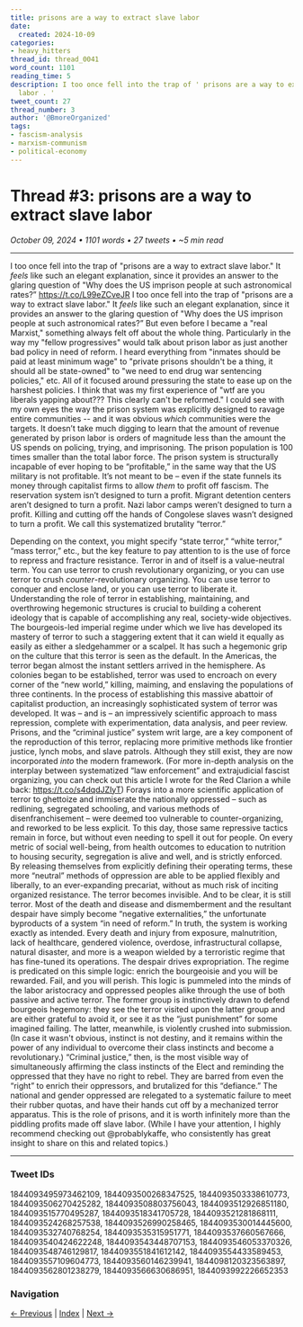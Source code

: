 ```yaml
---
title: prisons are a way to extract slave labor
date:
  created: 2024-10-09
categories:
- heavy_hitters
thread_id: thread_0041
word_count: 1101
reading_time: 5
description: I too once fell into the trap of ' prisons are a way to extract slave
  labor . '
tweet_count: 27
thread_number: 3
author: '@BmoreOrganized'
tags:
- fascism-analysis
- marxism-communism
- political-economy
---
```

# Thread #3: prisons are a way to extract slave labor

*October 09, 2024 • 1101 words • 27 tweets • ~5 min read*

---

I too once fell into the trap of "prisons are a way to extract slave labor." It *feels* like such an elegant explanation, since it provides an answer to the glaring question of "Why does the US imprison people at such astronomical rates?” https://t.co/L99eZCveJR I too once fell into the trap of "prisons are a way to extract slave labor." It *feels* like such an elegant explanation, since it provides an answer to the glaring question of "Why does the US imprison people at such astronomical rates?” But even before I became a "real Marxist," something always felt off about the whole thing. Particularly in the way my "fellow progressives" would talk about prison labor as just another  bad policy in need of reform. I heard everything from "inmates should be paid at least minimum wage" to "private prisons shouldn't be a thing, it should all be state-owned" to "we need to end drug war sentencing policies," etc. All of it focused around pressuring the state to ease up on the harshest policies. I think that was my first experience of "wtf are you liberals yapping about??? This clearly can't be reformed." I could see with my own eyes the way the prison system was explicitly designed to ravage entire communities -- and it was obvious *which* communities were the targets. It doesn’t take much digging to learn that the amount of revenue generated by prison labor is orders of magnitude less than the amount the US spends on policing, trying, and imprisoning. The prison population is 100 times smaller than the total labor force. The prison system is structurally incapable of ever hoping to be “profitable,” in the same way that the US military is not profitable. It’s not meant to be – even if the state funnels its money through capitalist firms to allow *them* to profit off fascism. The reservation system isn’t designed to turn a profit. Migrant detention centers aren’t designed to turn a profit. Nazi labor camps weren’t designed to turn a profit. Killing and cutting off the hands of Congolese slaves wasn’t designed to turn a profit. We call this systematized brutality “terror.”

Depending on the context, you might specify “state terror,” “white terror,” “mass terror,” etc., but the key feature to pay attention to is the use of force to repress and fracture resistance. Terror in and of itself is a value-neutral term. You can use terror to crush revolutionary organizing, or you can use terror to crush *counter*-revolutionary organizing. You can use terror to conquer and enclose land, or you can use terror to liberate it. Understanding the role of terror in establishing, maintaining, and overthrowing hegemonic structures is crucial to building a coherent ideology that is capable of accomplishing any real, society-wide objectives. The bourgeois-led imperial regime under which we live has developed its mastery of terror to such a staggering extent that it can wield it equally as easily as either a sledgehammer or a scalpel. It has such a hegemonic grip on the culture that this terror is seen as the default. In the Americas, the terror began almost the instant settlers arrived in the hemisphere. As colonies began to be established, terror was used to encroach on every corner of the “new world,” killing, maiming, and enslaving the populations of three continents. In the process of establishing this massive abattoir of capitalist production, an increasingly sophisticated system of terror was developed. It was – and is – an impressively scientific approach to mass repression, complete with experimentation, data analysis, and peer review. Prisons, and the “criminal justice” system writ large, are a key component of the reproduction of this terror, replacing more primitive methods like frontier justice, lynch mobs, and slave patrols. Although they still exist, they are now incorporated *into* the modern framework. (For more in-depth analysis on the interplay between systematized “law enforcement” and extrajudicial fascist organizing, you can check out this article I wrote for the Red Clarion a while back: https://t.co/s4dqdJZIyT) Forays into a more scientific application of terror to ghettoize and immiserate the nationally oppressed – such as redlining, segregated schooling, and various methods of disenfranchisement – were deemed too vulnerable to counter-organizing, and reworked to be less explicit. To this day, those same repressive tactics remain in force, but without even needing to spell it out for people. On every metric of social well-being, from health outcomes to education to nutrition to housing security, segregation is alive and well, and is strictly enforced. By releasing themselves from explicitly defining their operating terms, these more “neutral” methods of oppression are able to be applied flexibly and liberally, to an ever-expanding precariat, without as much risk of inciting organized resistance. The terror becomes invisible. And to be clear, it is still terror. Most of the death and disease and dismemberment and the resultant despair have simply become “negative externalities,” the unfortunate byproducts of a system “in need of reform.” In truth, the system is working exactly as intended. Every death and injury from exposure, malnutrition, lack of healthcare, gendered violence, overdose, infrastructural collapse, natural disaster, and more is a weapon wielded by a terroristic regime that has fine-tuned its operations. The despair drives expropriation. The regime is predicated on this simple logic: enrich the bourgeoisie and you will be rewarded. Fail, and you will perish. This logic is pummeled into the minds of the labor aristocracy and oppressed peoples alike through the use of both passive and active terror. The former group is instinctively drawn to defend bourgeois hegemony: they see the terror visited upon the latter group and are either grateful to avoid it, or see it as the “just punishment” for some imagined failing. The latter, meanwhile, is violently crushed into submission. (In case it wasn't obvious, instinct is not destiny, and it remains within the power of any individual to overcome their class instincts and become a revolutionary.) “Criminal justice,” then, is the most visible way of simultaneously affirming the class instincts of the Elect and reminding the oppressed that they have no right to rebel. They are barred from even the “right” to enrich their oppressors, and brutalized for this “defiance.” The national and gender oppressed are relegated to a systematic failure to meet their rubber quotas, and have their hands cut off by a mechanized terror apparatus. This is the role of prisons, and it is worth infinitely more than the piddling profits made off slave labor. (While I have your attention, I highly recommend checking out @probablykaffe, who consistently has great insight to share on this and related topics.)

---

### Tweet IDs
1844093495973462109, 1844093500268347525, 1844093503338610773, 1844093506270425282, 1844093508803756043, 1844093512926851180, 1844093515770495287, 1844093518341705728, 1844093521281868111, 1844093524268257538, 1844093526990258465, 1844093530014445600, 1844093532740768254, 1844093535315951771, 1844093537660567666, 1844093540424622248, 1844093543448707153, 1844093546053370326, 1844093548746129817, 1844093551841612142, 1844093554433589453, 1844093557109604773, 1844093560146239941, 1844098120323563897, 1844093562801238279, 1844093566630686951, 1844093992226652353

### Navigation
[← Previous](002-*.md) | [Index](index.md) | [Next →](004-*.md)